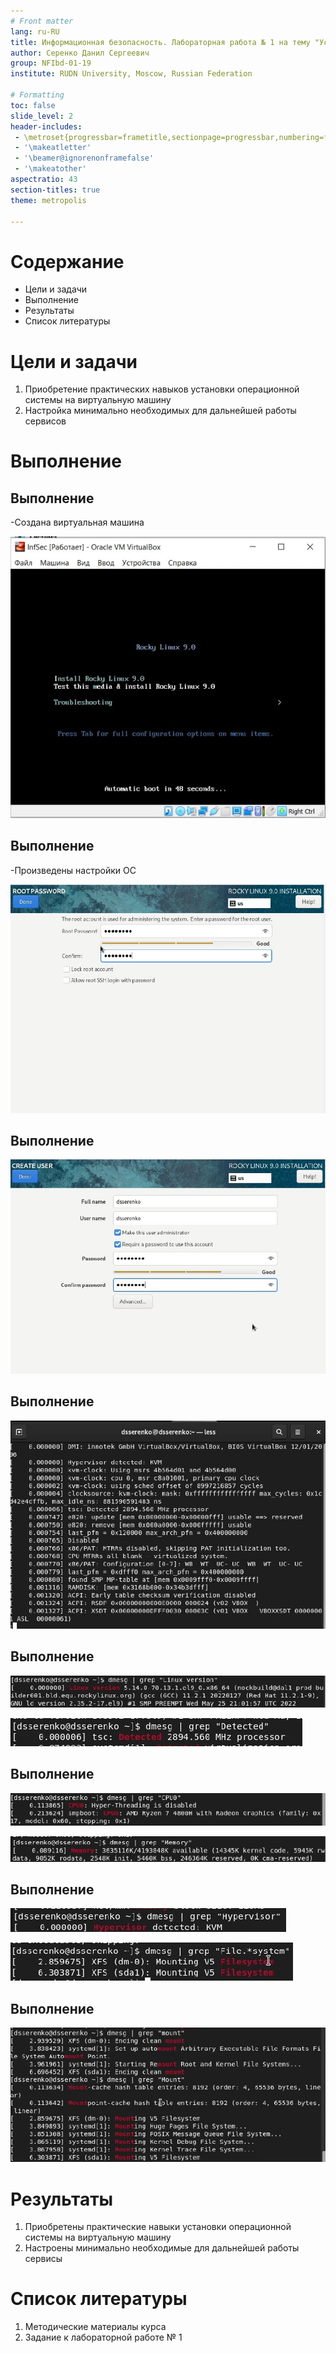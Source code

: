 ```yaml
---
# Front matter
lang: ru-RU
title: Информационная безопасность. Лабораторная работа № 1 на тему "Установка и конфигурация операционной системы на виртуальную машину"
author: Серенко Данил Сергеевич
group: NFIbd-01-19
institute: RUDN University, Moscow, Russian Federation

# Formatting
toc: false
slide_level: 2
header-includes: 
 - \metroset{progressbar=frametitle,sectionpage=progressbar,numbering=fraction}
 - '\makeatletter'
 - '\beamer@ignorenonframefalse'
 - '\makeatother'
aspectratio: 43
section-titles: true
theme: metropolis

---
```


# Содержание
* Цели и задачи
* Выполнение
* Результаты
* Список литературы

# Цели и задачи
1. Приобретение практических навыков
установки операционной системы на виртуальную машину
2. Настройка минимально необходимых для дальнейшей работы сервисов

# Выполнение
## Выполнение
-Создана виртуальная машина

![Запуск виртуальной машины](images/40.jpg)

## Выполнение
-Произведены настройки ОС

![Установка пароля для root](images/16.jpg)

## Выполнение
![Установка пароля для пользователя с правами администратора](images/17.jpg)

## Выполнение
![Последовательность загрузки ОС](images/20.jpg)

## Выполнение
![Версия ядра Linux](images/21.jpg)

![Частота процессора](images/22.jpg)

## Выполнение
![Модель процессора](images/23.jpg)

![Объем доступной оперативной памяти](images/24.jpg)

## Выполнение
![Тип обнаруженного гипервизора](images/25.jpg)

![Тип файловой системы корневого раздела](images/26.jpg)

## Выполнение
![Последовательность монтирования файловых систем](images/27.jpg)

# Результаты
1. Приобретены практические навыки
установки операционной системы на виртуальную машину
2. Настроены минимально необходимые для дальнейшей работы сервисы

# Список литературы
1. Методические материалы курса
2. Задание к лабораторной работе № 1